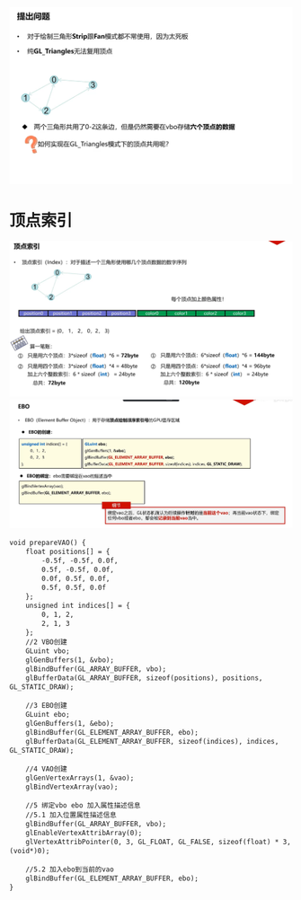 ![输入图片说明](/imgs/2024-10-17/om9dFw5lTCDsgIYc.png)
# 顶点索引
![输入图片说明](/imgs/2024-10-17/ZjXfNWzh1J1hgAaA.png)
![输入图片说明](/imgs/2024-10-22/NHwsbx0XyickoDSs.png)
```
void prepareVAO() {
    float positions[] = {
        -0.5f, -0.5f, 0.0f,
        0.5f, -0.5f, 0.0f,
        0.0f, 0.5f, 0.0f,
        0.5f, 0.5f, 0.0f
    };
    unsigned int indices[] = {
        0, 1, 2,
        2, 1, 3
    };
    //2 VBO创建
    GLuint vbo;
    glGenBuffers(1, &vbo);
    glBindBuffer(GL_ARRAY_BUFFER, vbo);
    glBufferData(GL_ARRAY_BUFFER, sizeof(positions), positions, GL_STATIC_DRAW);

    //3 EBO创建
    GLuint ebo;
    glGenBuffers(1, &ebo);
    glBindBuffer(GL_ELEMENT_ARRAY_BUFFER, ebo);
    glBufferData(GL_ELEMENT_ARRAY_BUFFER, sizeof(indices), indices, GL_STATIC_DRAW);

    //4 VAO创建
    glGenVertexArrays(1, &vao);
    glBindVertexArray(vao);

    //5 绑定vbo ebo 加入属性描述信息
    //5.1 加入位置属性描述信息
    glBindBuffer(GL_ARRAY_BUFFER, vbo);
    glEnableVertexAttribArray(0);
    glVertexAttribPointer(0, 3, GL_FLOAT, GL_FALSE, sizeof(float) * 3, (void*)0);

    //5.2 加入ebo到当前的vao
    glBindBuffer(GL_ELEMENT_ARRAY_BUFFER, ebo);
}
```
<!--stackedit_data:
eyJoaXN0b3J5IjpbLTg2NzY5MDY4OSwtNDUyOTA3MDUyLC04OT
Q1NDYyNzUsLTE0MDg2OTE4MTddfQ==
-->